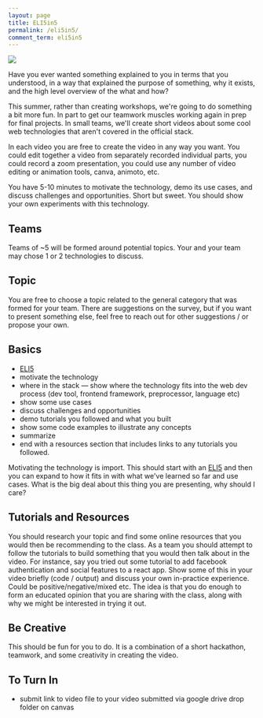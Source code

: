```yaml
---
layout: page
title: ELI5in5
permalink: /eli5in5/
comment_term: eli5in5
---
```



![](img/eli5.gif)

Have you ever wanted something explained to you in terms that you understood, in a way that explained the purpose of something, why it exists, and the high level overview of the what and how? 

This summer, rather than creating workshops, we're going to do something a bit more fun. In part to get our teamwork muscles working again in prep for final projects. In small teams, we'll create short videos about some cool web technologies that aren't covered in the official stack.

In each video you are free to create the video in any way you want.  You could edit together a video from separately recorded individual parts, you could record a zoom presentation, you could use any number of video editing or animation tools, canva, animoto, etc. 

You have 5-10 minutes to motivate the technology, demo its use cases, and discuss challenges and opportunities. Short but sweet. You should show your own experiments with this technology. 

## Teams

Teams of ~5 will be formed around potential topics. Your and your team may chose 1 or 2 technologies to discuss.

## Topic

You are free to choose a topic related to the general category that was formed for your team.  There are suggestions on the survey, but if you want to present something else, feel free to reach out for other suggestions / or propose your own.


## Basics

* [ELI5](https://www.reddit.com/r/explainlikeimfive/)
* motivate the technology
* where in the stack — show where the technology fits into the web dev process (dev tool, frontend framework, preprocessor, language etc)
* show some use cases
* discuss challenges and opportunities
* demo tutorials you followed and what you built
* show some code examples to illustrate any concepts
* summarize
* end with a resources section that includes links to any tutorials you followed.

Motivating the technology is import.  This should start with an [ELI5](https://www.reddit.com/r/explainlikeimfive/) and then you can expand to how it fits in with what we've learned so far and use cases. What is the big deal about this thing you are presenting, why should I care? 


## Tutorials and Resources

You should research your topic and find some online resources that you would then be recommending to the class.  As a team you should attempt to follow the tutorials to build something that you would then talk about in the video.  For instance, say you tried out some tutorial to add facebook authentication and social features to a react app.  Show some of this in your video briefly (code / output) and discuss your own in-practice experience.  Could be positive/negative/mixed etc. The idea is that you do enough to form an educated opinion that you are sharing with the class, along with why we might be interested in trying it out.

## Be Creative

This should be fun for you to do. It is a combination of a short hackathon, teamwork, and some creativity in creating the video. 

## To Turn In

* submit link to video file to your video submitted via google drive drop folder on canvas